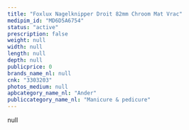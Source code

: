 ```yaml
---
title: "Foxlux Nagelknipper Droit 82mm Chroom Mat Vrac"
medipim_id: "MD6D5A6754"
status: "active"
prescription: false
weight: null
width: null
length: null
depth: null
publicprice: 0
brands_name_nl: null
cnk: "3303203"
photos_medium: null
apbcategory_name_nl: "Ander"
publiccategory_name_nl: "Manicure & pedicure"
---
```

null
